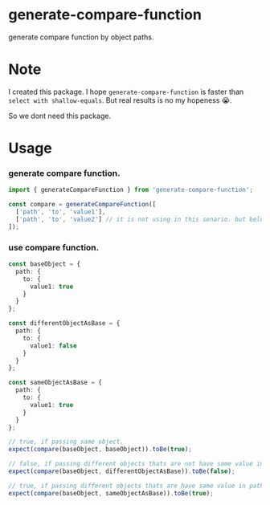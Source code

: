 # generate-compare-function
generate compare function by object paths.

# Note
I created this package.
I hope `generate-compare-function` is faster than `select with shallow-equals`.
But real results is no my hopeness 😭.

So we dont need this package.

# Usage

### generate compare function.
```ts
import { generateCompareFunction } from 'generate-compare-function';

const compare = generateCompareFunction([
  ['path', 'to', 'value1'],
  ['path', 'to', 'value2'] // it is not using in this senario. but below senarios works well.
]);
```

### use compare function.
```ts
const baseObject = {
  path: {
    to: {
      value1: true
    }
  }
};

const differentObjectAsBase = {
  path: {
    to: {
      value1: false
    }
  }
};

const sameObjectAsBase = {
  path: {
    to: {
      value1: true
    }
  }
};

// true, if passing same object.
expect(compare(baseObject, baseObject)).toBe(true);

// false, if passing different objects thats are not have same value in path to compare.
expect(compare(baseObject, differentObjectAsBase)).toBe(false);

// true, if passing different objects thats are have same value in path to compare.
expect(compare(baseObject, sameObjectAsBase)).toBe(true);
```

